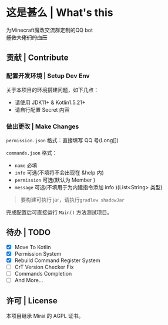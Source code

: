 # 这是甚么 | What's this

为Minecraft魔改交流群定制的QQ bot   
~~拯救大佬们的血压~~

## 贡献 | Contribute

### 配置开发环境 | Setup Dev Env

关于本项目的环境搭建问题，如下几点：

- 请使用 JDK11+ & Kotlin1.5.21+
- 请自行配置 Secret 内容

### 做出更改 | Make Changes

`permission.json` 格式：直接填写 QQ 号(Long[])

`commands.json` 格式：

- `name` 必填
- `info` 可选(不填将不会出现在 &help 内)
- `permission` 可选(默认为 Member )
- `message` 可选(不填用于为内建指令添加 info )(List\<String> 类型)

> 要构建可执行 jar，请执行`gradlew shadowJar`

完成配置后可直接运行 `Main()` 方法测试项目。

## 待办 | TODO

- [x] Move To Kotlin
- [x] Permission System
- [x] Rebuild Command Register System
- [ ] CrT Version Checker Fix
- [ ] Commands Completion
- [ ] And More...

## 许可 | License

本项目继承 Mirai 的 AGPL 证书。
